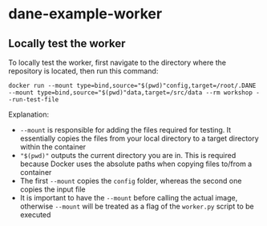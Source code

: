 # dane-example-worker

## Locally test the worker

To locally test the worker, first navigate to the directory where the repository is located, then run this command:

```
docker run --mount type=bind,source="$(pwd)"config,target=/root/.DANE --mount type=bind,source="$(pwd)"data,target=/src/data --rm workshop --run-test-file
```

Explanation:

- `--mount` is responsible for adding the files required for testing. It essentially copies the files from your local directory to a target directory within the container
- `"$(pwd)"` outputs the current directory you are in. This is required because Docker uses the absolute paths when copying files to/from a container
- The first `--mount` copies the `config` folder, whereas the second one copies the input file
- It is important to have the `--mount` before calling the actual image, otherwise `--mount` will be treated as a flag of the `worker.py` script to be executed

